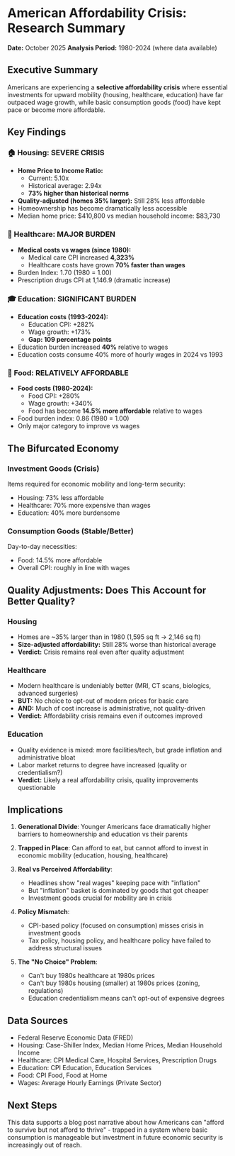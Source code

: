 # American Affordability Crisis: Research Summary

**Date:** October 2025
**Analysis Period:** 1980-2024 (where data available)

## Executive Summary

Americans are experiencing a **selective affordability crisis** where essential investments for upward mobility (housing, healthcare, education) have far outpaced wage growth, while basic consumption goods (food) have kept pace or become more affordable.

## Key Findings

### 🏠 Housing: SEVERE CRISIS
- **Home Price to Income Ratio:**
  - Current: 5.10x
  - Historical average: 2.94x
  - **73% higher than historical norms**
- **Quality-adjusted (homes 35% larger):** Still 28% less affordable
- Homeownership has become dramatically less accessible
- Median home price: $410,800 vs median household income: $83,730

### 🏥 Healthcare: MAJOR BURDEN
- **Medical costs vs wages (since 1980):**
  - Medical care CPI increased **4,323%**
  - Healthcare costs have grown **70% faster than wages**
- Burden Index: 1.70 (1980 = 1.00)
- Prescription drugs CPI at 1,146.9 (dramatic increase)

### 🎓 Education: SIGNIFICANT BURDEN
- **Education costs (1993-2024):**
  - Education CPI: +282%
  - Wage growth: +173%
  - **Gap: 109 percentage points**
- Education burden increased **40%** relative to wages
- Education costs consume 40% more of hourly wages in 2024 vs 1993

### 🍔 Food: RELATIVELY AFFORDABLE
- **Food costs (1980-2024):**
  - Food CPI: +280%
  - Wage growth: +340%
  - Food has become **14.5% more affordable** relative to wages
- Food burden index: 0.86 (1980 = 1.00)
- Only major category to improve vs wages

## The Bifurcated Economy

### Investment Goods (Crisis)
Items required for economic mobility and long-term security:
- Housing: 73% less affordable
- Healthcare: 70% more expensive than wages
- Education: 40% more burdensome

### Consumption Goods (Stable/Better)
Day-to-day necessities:
- Food: 14.5% more affordable
- Overall CPI: roughly in line with wages

## Quality Adjustments: Does This Account for Better Quality?

### Housing
- Homes are ~35% larger than in 1980 (1,595 sq ft → 2,146 sq ft)
- **Size-adjusted affordability:** Still 28% worse than historical average
- **Verdict:** Crisis remains real even after quality adjustment

### Healthcare
- Modern healthcare is undeniably better (MRI, CT scans, biologics, advanced surgeries)
- **BUT:** No choice to opt-out of modern prices for basic care
- **AND:** Much of cost increase is administrative, not quality-driven
- **Verdict:** Affordability crisis remains even if outcomes improved

### Education
- Quality evidence is mixed: more facilities/tech, but grade inflation and administrative bloat
- Labor market returns to degree have increased (quality or credentialism?)
- **Verdict:** Likely a real affordability crisis, quality improvements questionable

## Implications

1. **Generational Divide**: Younger Americans face dramatically higher barriers to homeownership and education vs their parents

2. **Trapped in Place**: Can afford to eat, but cannot afford to invest in economic mobility (education, housing, healthcare)

3. **Real vs Perceived Affordability**:
   - Headlines show "real wages" keeping pace with "inflation"
   - But "inflation" basket is dominated by goods that got cheaper
   - Investment goods crucial for mobility are in crisis

4. **Policy Mismatch**:
   - CPI-based policy (focused on consumption) misses crisis in investment goods
   - Tax policy, housing policy, and healthcare policy have failed to address structural issues

5. **The "No Choice" Problem**:
   - Can't buy 1980s healthcare at 1980s prices
   - Can't buy 1980s housing (smaller) at 1980s prices (zoning, regulations)
   - Education credentialism means can't opt-out of expensive degrees

## Data Sources
- Federal Reserve Economic Data (FRED)
- Housing: Case-Shiller Index, Median Home Prices, Median Household Income
- Healthcare: CPI Medical Care, Hospital Services, Prescription Drugs
- Education: CPI Education, Education Services
- Food: CPI Food, Food at Home
- Wages: Average Hourly Earnings (Private Sector)

## Next Steps
This data supports a blog post narrative about how Americans can "afford to survive but not afford to thrive" - trapped in a system where basic consumption is manageable but investment in future economic security is increasingly out of reach.
